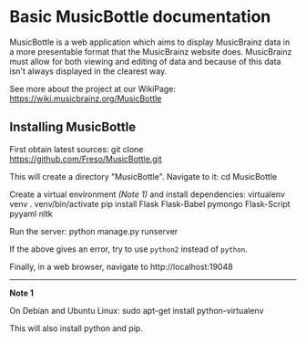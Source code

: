 Basic MusicBottle documentation
===============================

MusicBottle is a web application which aims to display MusicBrainz data in a
more presentable format that the MusicBrainz website does. MusicBrainz must
allow for both viewing and editing of data and because of this data isn't
always displayed in the clearest way.

See more about the project at our WikiPage:
https://wiki.musicbrainz.org/MusicBottle

Installing MusicBottle
----------------------

First obtain latest sources:
    git clone https://github.com/Freso/MusicBottle.git

This will create a directory "MusicBottle". Navigate to it:
    cd MusicBottle

Create a virtual environment *(Note 1)* and install dependencies:
    virtualenv venv
    . venv/bin/activate</dd>
    pip install Flask Flask-Babel pymongo Flask-Script pyyaml nltk

Run the server:
    python manage.py runserver

If the above gives an error, try to use `python2` instead of `python`.

Finally, in a web browser, navigate to http://localhost:19048

---

**Note 1**

On Debian and Ubuntu Linux:
    sudo apt-get install python-virtualenv

This will also install python and pip.
